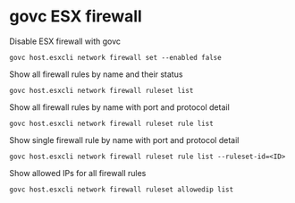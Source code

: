 # govc ESX firewall

Disable ESX firewall with govc
```
govc host.esxcli network firewall set --enabled false
```

Show all firewall rules by name and their status
```
govc host.esxcli network firewall ruleset list
```

Show all firewall rules by name with port and protocol detail
```
govc host.esxcli network firewall ruleset rule list
```

Show single firewall rule by name with port and protocol detail
```
govc host.esxcli network firewall ruleset rule list --ruleset-id=<ID>
```

Show allowed IPs for all firewall rules
```
govc host.esxcli network firewall ruleset allowedip list
```

